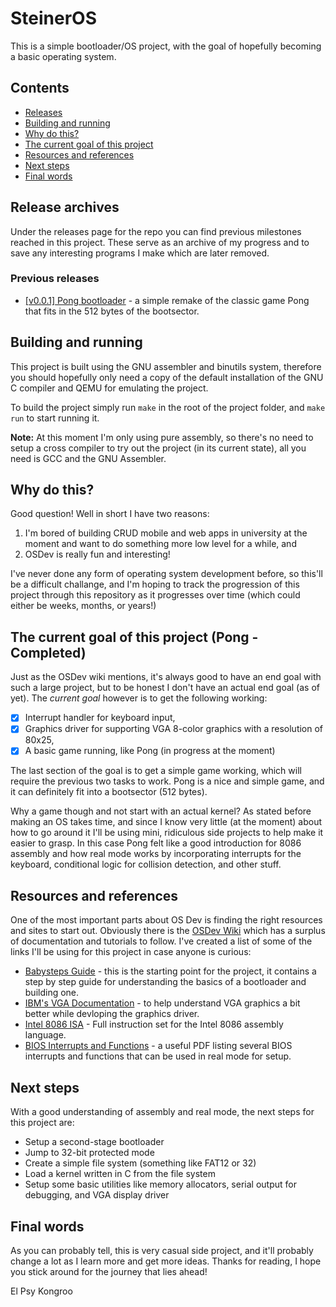 # SteinerOS
This is a simple bootloader/OS project, with the goal of hopefully becoming a basic operating system.

## Contents
- [Releases](#release-archives)
- [Building and running](#building-and-running)
- [Why do this?](#why-do-this)
- [The current goal of this project](#the-current-goal-of-this-project)
- [Resources and references](#resources-and-references)
- [Next steps](#next-steps)
- [Final words](#final-words)

## Release archives
Under the releases page for the repo you can find previous milestones reached in this project. These serve as an archive of my progress and to save any interesting programs I make which are later removed.  

### Previous releases
- [[v0.0.1] Pong bootloader](https://github.com/BrickSigma/SteinerOS/releases/tag/v0.0.1) - a simple remake of the classic game Pong that fits in the 512 bytes of the bootsector.

## Building and running
This project is built using the GNU assembler and binutils system, therefore you should hopefully only need a copy of the default installation of the GNU C compiler and QEMU for emulating the project.

To build the project simply run `make` in the root of the project folder, and `make run` to start running it.

**Note:** At this moment I'm only using pure assembly, so there's no need to setup a cross compiler to try out the project (in its current state), all you need is GCC and the GNU Assembler.

## Why do this?
Good question! Well in short I have two reasons:
1. I'm bored of building CRUD mobile and web apps in university at the moment and want to do something more low level for a while, and
2. OSDev is really fun and interesting!

I've never done any form of operating system development before, so this'll be a difficult challange, and I'm hoping to track the progression of this project through this repository as it progresses over time (which could either be weeks, months, or years!)

## The current goal of this project (Pong - Completed)
Just as the OSDev wiki mentions, it's always good to have an end goal with such a large project, but to be honest I don't have an actual end goal (as of yet). The *current goal* however is to get the following working:

- [x] Interrupt handler for keyboard input,
- [x] Graphics driver for supporting VGA 8-color graphics with a resolution of 80x25,
- [x] A basic game running, like Pong (in progress at the moment)

The last section of the goal is to get a simple game working, which will require the previous two tasks to work. Pong is a nice and simple game, and it can definitely fit into a bootsector (512 bytes).

Why a game though and not start with an actual kernel? As stated before making an OS takes time, and since I know very little (at the moment) about how to go around it I'll be using mini, ridiculous side projects to help make it easier to grasp. In this case Pong felt like a good introduction for 8086 assembly and how real mode works by incorporating interrupts for the keyboard, conditional logic for collision detection, and other stuff.

## Resources and references
One of the most important parts about OS Dev is finding the right resources and sites to start out. Obviously there is the [OSDev Wiki](https://wiki.osdev.org) which has a surplus of documentation and tutorials to follow. I've created a list of some of the links I'll be using for this project in case anyone is curious:

- [Babysteps Guide](https://wiki.osdev.org/Babystep1) - this is the starting point for the project, it contains a step by step guide for understanding the basics of a bootloader and building one.
- [IBM's VGA Documentation](https://ardent-tool.com/docs/pdf/ibm_vgaxga_trm2.pdf) - to help understand VGA graphics a bit better while devloping the graphics driver.
- [Intel 8086 ISA](https://www.eng.auburn.edu/~sylee/ee2220/8086_instruction_set.html) - Full instruction set for the Intel 8086 assembly language.
- [BIOS Interrupts and Functions](https://ostad.nit.ac.ir/payaidea/ospic/file1615.pdf) - a useful PDF listing several BIOS interrupts and functions that can be used in real mode for setup.

## Next steps  
With a good understanding of assembly and real mode, the next steps for this project are:

- Setup a second-stage bootloader
- Jump to 32-bit protected mode
- Create a simple file system (something like FAT12 or 32)
- Load a kernel written in C from the file system
- Setup some basic utilities like memory allocators, serial output for debugging, and VGA display driver

## Final words
As you can probably tell, this is very casual side project, and it'll probably change a lot as I learn more and get more ideas. Thanks for reading, I hope you stick around for the journey that lies ahead!

El Psy Kongroo
